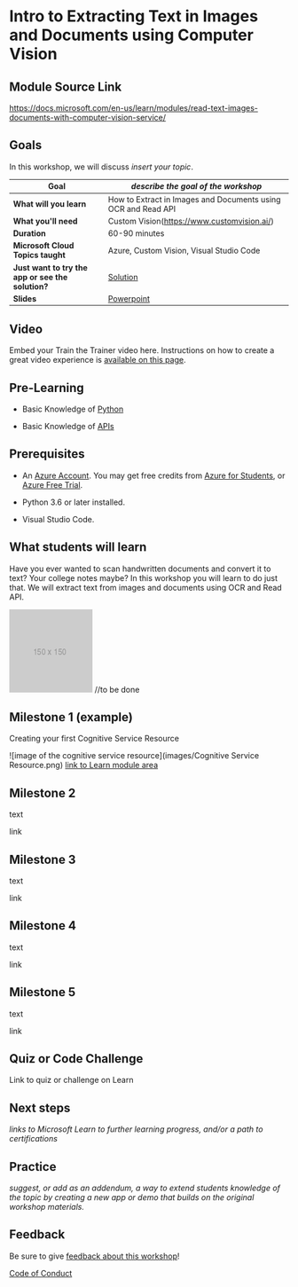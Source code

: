 # Intro to Extracting Text in Images and Documents using Computer Vision

## Module Source Link

https://docs.microsoft.com/en-us/learn/modules/read-text-images-documents-with-computer-vision-service/

## Goals

In this workshop, we will discuss *insert your topic*.

| **Goal**              | *describe the goal of the workshop*                                    |
| ----------------------------- | --------------------------------------------------------------------- |
| **What will you learn**       | How to Extract in Images and Documents using OCR and Read API                                        |
| **What you'll need**          | Custom Vision(https://www.customvision.ai/) 
| **Duration**                  | 60-90 minutes                                                              |
| **Microsoft Cloud Topics taught**                  | Azure, Custom Vision, Visual Studio Code                                                                |
| **Just want to try the app or see the solution?** | [Solution](https://github.com/SHAIMA-HAQUE/Intro-to-Extracting-Text-in-Images-and-Documents-using-Computer-Vision/tree/main/workshop/solution/Read_Text_from_Images_complete/ocr)                         |
| **Slides** | [Powerpoint](slides.pptx) 
                         
## Video

Embed your Train the Trainer video here. Instructions on how to create a great video experience is [available on this page](../video-guidance.md).

## Pre-Learning

- Basic Knowledge of [Python](https://docs.microsoft.com/en-us/learn/modules/intro-to-python/)

- Basic Knowledge of [APIs](https://www.freecodecamp.org/news/what-is-an-api-in-english-please-b880a3214a82/)



## Prerequisites

- An [Azure Account](https://azure-for-academics.github.io/getting-azure/). You may get free credits from [Azure for Students](https://azure.microsoft.com/free/students/), or [Azure Free Trial](https://azure.microsoft.com/free/).

- Python 3.6 or later installed.

- Visual Studio Code.


## What students will learn

Have you ever wanted to scan handwritten documents and convert it to text? Your college notes maybe? In this workshop you will learn to do just that. We will extract text from images and documents using OCR and Read API. 

![image of completed project](images/placeholder.png) //to be done

## Milestone 1 (example)

Creating your first Cognitive Service Resource

![image of the cognitive service resource](images/Cognitive Service Resource.png)
[link to Learn module area](https://microsoftlearning.github.io/AI-102-AIEngineer/Instructions/20-ocr.html)

## Milestone 2

text

link

## Milestone 3

text

link

## Milestone 4

text

link

## Milestone 5

text

link

## Quiz or Code Challenge

Link to quiz or challenge on Learn

## Next steps

*links to Microsoft Learn to further learning progress, and/or a path to certifications*

## Practice

*suggest, or add as an addendum, a way to extend students knowledge of the topic by creating a new app or demo that builds on the original workshop materials.*

## Feedback

Be sure to give [feedback about this workshop](https://forms.office.com/r/MdhJWMZthR)!

[Code of Conduct](../CODE_OF_CONDUCT.md)

